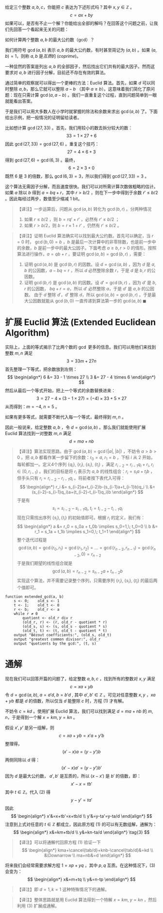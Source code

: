 给定三个整数 $a,b,c$，你能把 $c$ 表达为下述形式吗？其中 $x,y \in \mathbb{Z}$ 。
$$c=ax+by$$
如果可以，是否有不止一个解？你能给出全部的解吗？在回答这个问题之前，让我们先回答一个看起来无关的问题：

如何计算两个整数 $a,b$ 的最大公约数（gcd）？

我们用符号 $\gcd(a,b)$ 表示 $a,b$ 的最大公约数，有时甚至简记为 $(a,b)$ 。如果 $(a,b)=1$，则称 $a,b$ 是*互质*的 (*coprime*)。

一种显然的答案是列出 $a,b$ 的全部因子，然后找出它们共有的最大因子。然而这要求对 $a,b$ 进行因子分解，目前还不存在有效的算法。

通过简单的观察就可以得出一个更棒的方法：Euclid 算法。首先，如果 $d$ 可以同时整除 $a,b$，那么它就可以整除 $a-b$ （其中 $a \ge b$）。这意味着我们简化了原问题：现在只需计算 $\gcd(a, a-b)$ 。我们一直重复这个过程，直到问题简单到一眼就能看出答案。

于是我们可以用大多数人在小学时就掌握的除法和余数来求出 $\gcd(a,b)$ 了。下面给出示例，把一般情况的证明留给读者。

比如想计算 $\gcd(27,33)$ 。首先，我们用较小的数去拆分较大的数：
$$33=1 \times 27 + 6$$
因此 $\gcd(27,33)=\gcd(27,6)$ 。重复这个技巧：
$$27 = 4 \times 6 + 3$$ 得到 $\gcd(27,6)=\gcd(6,3)$ 。最终，
$$6=2 \times 3 + 0$$
既然 $6$ 是 $3$ 的倍数，那么 $\gcd(6,3)=3$，所以我们得到 $\gcd(27, 33)=3$ 。

这个算法无需因子分解，而且速度很快。我们可以对所需计算次数做粗略的估计。如果 $a$ 除以 $b$ 得到 $a=bq+r$，其中 $r>b/2$ ，则在下一步中得到于余数 $r' \le b/2$ 。因此每经过两步，数值至少缩减 1 bit。

> 【译注】一步运算后，问题从 $\gcd(a,b)$ 转化为 $\gcd(b,r)$ 。分两种情况
> 1. 如果 $r \le b/2$ ，则 $b=rq'+r'$ ，必然有 $r' \le b/2$ ；
> 2. 如果 $r>b/2$，则 $b=r \times 1+r'$ ，仍然有 $r' \le b/2$ 。 

> 【译注】证明 Euclid 算法确实可以找到最大公约数。首先可以确定，当 $r=0$ 时， $\gcd(b, 0)=b$ ，$b$ 是最后一次计算中的非零除数，也是前一步中的余数，$b$ 是前一步中的最大公因子。下面考虑 $a \ge b,r>0$ 的情形。按照算法进行操作，$a=qb + r$ ，要证明 $\gcd(a,b)=\gcd(b,r)$ ，需要：
> 1. 证明 $\gcd(a,b)$ 是 $\gcd(b,r)$ 的因数。设 $d=\gcd(a,b)$ ，因为 $d$ 是 $a,b$ 的公因数，$a-bq=r$ ，所以 $d$ 必然整除余数 $r$，于是 $d$ 是 $b,r$ 的公因数。
> 2. 证明 $\gcd(b,r)$ 是 $\gcd(a,b)$ 的因数。设 $d'=\gcd(b,r)$ ，因为 $d'$ 是 $b,r$ 的公因数， $bq+r=a$，所以 $d'$ 必然整除 $a$，于是 $d'$ 是 $a,b$ 的公因数。
> 由于 $d$ 整除 $d'$，$d'$ 整除 $d$，所以 $\gcd(a,b)=\gcd(b,r)$ 。于是最大公因数就能从 $\gcd(b,0)$ 一直传递到算法第一步的 $\gcd(a,b)$  $\blacksquare$

# 扩展 Euclid 算法 (Extended Euclidean Algorithm)

实际上，上面的等式揭示了比两个数的 $\gcd$ 更多的信息。我们可以用他们来找到整数 $m,n$ 满足
$$3 = 33m+27n$$
首先整理一下等式，把余数放到左侧：
$$
\begin{align*}
6 &= 33 - 1 \times 27 \\
3 &= 27 - 4 \times 6
\end{align*}
$$
然后从最后一个等式开始，把上一个等式的余数替换进来：
$$3 = 27 - 4 \times (3 - 1 \times 27) = (-4) \times 33 + 5 \times 27$$
从而得到：$m=-4, \; n=5$ 。

如果有更多等式，就需要不断代入每一个等式，最终得到 $m,n$ 。

因此一般说来，给定整数 $a,b$ ，令 $d=\gcd(a,b)$ 。那么我们就能使用扩展 Euclid 算法找到一对整数 $m,n$ 满足
$$d=ma+nb$$
> 【译注】算法实现思路。由于 $\gcd(a,b)=\gcd(|a|,|b|)$ ，不妨令 $a>b>0$ 。把 $a,b$ 都看作某一步留下的余数：$r_0=a,\; r_1=b$ ，下标 $i$ 从 $2$ 开始，每轮都加一。定义4个序列 $\{q_i\},\; \{r_i\},\; \{s_i\},\; \{t_i\}$ ，满足 $r_{i-2}=r_{i-1}q_i+r_i,\; r_i \in [0,r_{i-1})$ 。我们的目标是将 $r_i$ 表示为 $a,b$ 的线性组合：$r_i=s_i a+t_i b$ ，但手头只有 $r_i=r_{i-2}-r_{i-1}q_i$ 。将前者按下表代入可得： $$
 \begin{align*}
 r_i &= s_{i-2}a+t_{i-2}b-(s_{i-1}a+t_{i-1}b)q_i \\
  &= (s_{i-2}-s_{i-1}q_i)a+(t_{i-2}-t_{i-1}q_i)b
 \end{align*}
 $$于是有 $$s_i=s_{i-2} - s_{i-1} q_i, \; t_i=t_{i-2} - t_{i-1}q_i$$现在只需找出序列 $\{s_i\}, \{t_i\}$ 的初始值即可。根据 $r_i$ 的定义，我们有：
 $$
 \begin{align*}
 a &= r_0 = s_0a + t_0b \implies s_0=1,\; t_0=0 \\
 b &= r_1 = s_1a + t_1b \implies s_1=0,\; t_1=1
 \end{align*}
 $$  整个迭代过程是 $$\gcd(a,b)=\gcd(r_0, r_1)=\gcd(r_1, r_2)=...=\gcd(r_{n-2}, r_{n-1})=\gcd(r_{n-2}, 0)=r_{n-2}$$  于是我们期望的线性组合就是 $$\gcd(a,b)=r_{n-2}=s_{n-2}a+t_{n-2}b$$
   实现这个算法，并不需要记录整个序列，只需要序列 $\{r_i\},\; \{s_i\},\; \{t_i\}$  的最后两个值即可。
   
```
function extended_gcd(a, b)
    s <- 0;    old_s <- 1
    t <- 1;    old_t <- 0
    r <- b;    old_r <- a
    while r ≠ 0
        quotient <- old_r div r
        (old_r, r) <- (r, old_r - quotient * r)
        (old_s, s) <- (s, old_s - quotient * s)
        (old_t, t) <- (t, old_t - quotient * t)       
    output "Bézout coefficients:", (old_s, old_t)
    output "greatest common divisor:", old_r
    output "quotients by the gcd:", (t, s)
```
 
# 通解

现在我们可以回答开篇的问题了，给定整数 $a,b,c$ ，找到所有的整数对 $x,y$ 满足 
$$c=xa+yb \tag{1}$$
令 $d=\gcd(a,b),\; a=a'd, \; b=b'd$ , 其中 $a',b'\in \mathbb{Z}$ 。可见对任意整数 $x,y$ ，$xa+yb$ 都是 $d$ 的倍数，所以仅当 $d$ 能整除 $c$ 时，方程 (1) 才有解。

不妨令 $c=kd$ 。使用扩展 Euclid 算法，我们可以找到满足 $d=ma+nb$ 的 $m,n$，于是得到一个解 $x=km, \; y=kn$ 。

假设 $x',y'$ 是另一组解，则
$$c=xa+yb=x'a+y'b$$
整理得，
$$(x'-x)a=(y-y')b$$
两侧同除以 $d$ 得：
$$(x'-x)a'=(y-y')b' \tag{2}$$
因为 $d$ 是最大公约数， $a',b'$ 是互质的，所以 $(x-x')$ 是 $b'$ 的倍数，即：
$$x'-x=tb'$$
其中 $t \in \mathbb{Z}$。代入 (2) 得
$$y-y'=ta'$$
因此 
$$
\begin{align*}
x'&=x+tb'=x+tb/d \\
y'&=y-ta'=y-ta/d
\end{align*}
$$
注意到上式对任意的 $t \in \mathbb{Z}$ 都成立，因此原方程 (1) 的可以有无数组解，通解为：
$$
\begin{align*}
x&=km+tb/d \\
y&=kn-ta/d
\end{align*} \tag{3}
$$
> 【译注】可以将通解代回原方程 (1) 验证一下 $$
\begin{align*}
kma+\cancel{tab/d}+knb-\cancel{tab/d}&=kd \\
&\Downarrow \\
ma+nb&=d
\end{align*}
$$

将来我们会经常需要求解方程 $1=xp+yq$ ，其中 $p,q$ 互质。在这种情况下，(3) 会变为：
$$
\begin{align*}
x&=m+tq \\
y&=n-tp
\end{align*}
$$
>【译注】即 $d=1,k=1$ 这种特殊情况下的通解。

>【译注】整体思路就是用 Euclid 算法得到一个特解 $x=km,\; y=kn$ ，然后利用 (3) 扩展成通解。
